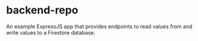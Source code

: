 # backend-repo

An example ExpressJS app that provides endpoints to read values from and write values to a Firestore database.
